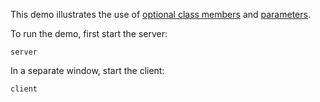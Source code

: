 This demo illustrates the use of [optional class members][1] and
[parameters][2].

To run the demo, first start the server:

```
server
```

In a separate window, start the client:

```
client
```

[1]: https://doc.zeroc.com/display/Ice37/Objective-C+Mapping+for+Optional+Data+Members
[2]: https://doc.zeroc.com/display/Ice37/Objective-C+Mapping+for+Operations
